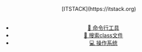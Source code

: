 <center> [ITSTACK](https://itstack.org) <center/> <br/>

* [ 🔧 命令行工具](notes/1.命令行工具)
* [ 🎨 搜索class文件](notes/2.搜索class文件.md)
* [ 💻 操作系统](#💻-操作系统)